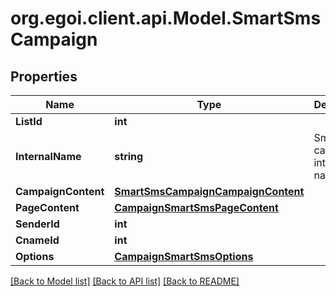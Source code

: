 
# org.egoi.client.api.Model.SmartSmsCampaign

## Properties

Name | Type | Description | Notes
------------ | ------------- | ------------- | -------------
**ListId** | **int** |  | 
**InternalName** | **string** | Smart SMS campaign internal name | 
**CampaignContent** | [**SmartSmsCampaignCampaignContent**](SmartSmsCampaignCampaignContent.md) |  | 
**PageContent** | [**CampaignSmartSmsPageContent**](CampaignSmartSmsPageContent.md) |  | 
**SenderId** | **int** |  | [optional] 
**CnameId** | **int** |  | [optional] 
**Options** | [**CampaignSmartSmsOptions**](CampaignSmartSmsOptions.md) |  | [optional] 

[[Back to Model list]](../README.md#documentation-for-models)
[[Back to API list]](../README.md#documentation-for-api-endpoints)
[[Back to README]](../README.md)

